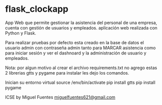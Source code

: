 # flask_clockapp
App Web que permite gestionar la asistencia del personal de una empresa, cuenta con gestión de usuarios y empleados. aplicación web realizada con Python y Flask.

Para realizar pruebas por defecto esta creado en la base de datos el usuario admin con contraseña admin tanto para MARCAR asistencia como para iniciar sesión y ver el dashnoard y la administración de usuario y empleados.

Nota: por algun motivo al crear el archivo requirements.txt no agrego estas 2 librerias gtts y pygame para instalar les dejo los comandos.

Inician su entorno virtual source /env/bin/activate
pip install gtts
pip install pygame

ICSE by Miguel Fuentes
miguelfuentes621@gmail.com
